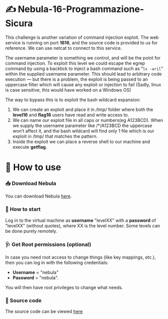 # ✍ Nebula-16-Programmazione-Sicura

This challenge is another variation of command injection exploit. The web service is running on port **1616**, and the source code is provided to us for reference. We can use netcat to connect to this service.

The username parameter is something we control, and will be the point for command injection. To exploit this level we could escape the egrep command by using a backtick to inject a bash command such as “`ls -aril`” within the supplied username parameter. This should lead to arbitrary code execution — but there is a problem, the exploit is being passed to an uppercase filter which will cause any exploit or injection to fail (Sadly, linux is case sensitive, this would have worked on a Windows OS)

The way to bypass this is to exploit the bash wildcard expansion: 
1. We can create an exploit and place it in */tmp/* folder where both the **level16** and **flag16** users have read and write access to. 
2. We can name our exploit file in all caps or numbers(eg A123BCD). When we supply the username parameter like /*/A123BCD the uppercase won’t affect it, and the bash wildcard will find only 1 file which is our exploit in /tmp/ that matches the pattern. 
3. Inside the exploit we can place a reverse shell to our machine and execute **getflag**.

# 🏁 How to use

### 📥 Download Nebula
You can download Nebula [here](https://exploit.education/downloads/).

### 📍 How to start
Log in to the virtual machine as **username** "levelXX" with a **password** of "levelXX" (without quotes), where XX is the level number. Some levels can be done purely remotely.

### 🩺 Get Root permissions (optional)
In case you need root access to change things (like key mappings, etc.), then you can log in with the following credentials:
* **Username** = "nebula" 
* **Password** = "nebula".

You will then have root privileges to change what needs.

### 📝 Source code
The source code can be viewed [here](https://github.com/xzan8189/Nebula-16-Programmazione-Sicura/)
